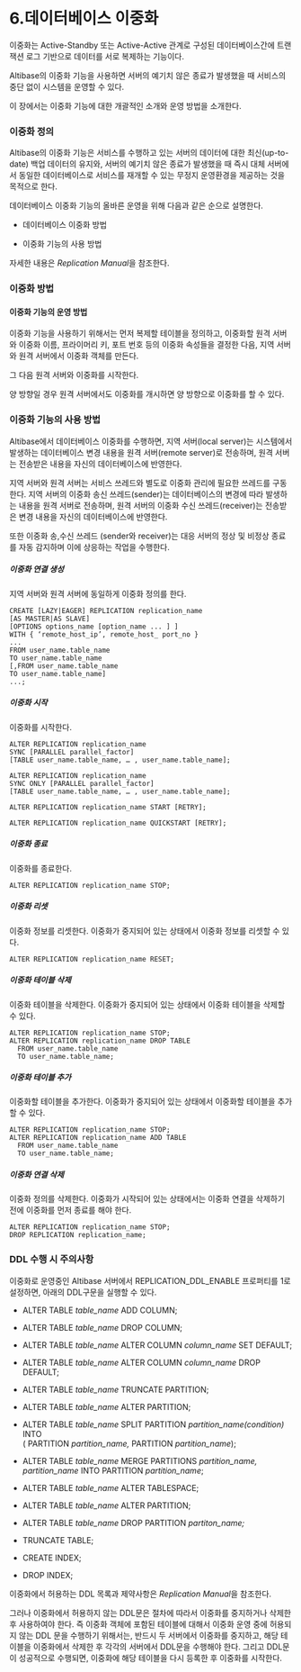 # 6.데이터베이스 이중화

이중화는 Active-Standby 또는 Active-Active 관계로 구성된 데이터베이스간에 트랜잭션 로그 기반으로 데이터를 서로 복제하는 기능이다.

Altibase의 이중화 기능을 사용하면 서버의 예기치 않은 종료가 발생했을 때 서비스의 중단 없이 시스템을 운영할 수 있다.

이 장에서는 이중화 기능에 대한 개괄적인 소개와 운영 방법을 소개한다.

### 이중화 정의

Altibase의 이중화 기능은 서비스를 수행하고 있는 서버의 데이터에 대한 최신(up-to-date) 백업 데이터의 유지와, 서버의 예기치 않은 종료가 발생했을 때 즉시 대체 서버에서 동일한 데이터베이스로 서비스를 재개할 수 있는 무정지 운영환경을 제공하는 것을 목적으로 한다.

데이터베이스 이중화 기능의 올바른 운영을 위해 다음과 같은 순으로 설명한다.

-   데이터베이스 이중화 방법

-   이중화 기능의 사용 방법

자세한 내용은 *Replication Manual*을 참조한다.

### 이중화 방법

#### 이중화 기능의 운영 방법

이중화 기능을 사용하기 위해서는 먼저 복제할 테이블을 정의하고, 이중화할 원격 서버와 이중화 이름, 프라이머리 키, 포트 번호 등의 이중화 속성들을 결정한 다음, 지역 서버와 원격 서버에서 이중화 객체를 만든다.

그 다음 원격 서버와 이중화를 시작한다.

양 방향일 경우 원격 서버에서도 이중화를 개시하면 양 방향으로 이중화를 할 수 있다.

### 이중화 기능의 사용 방법

Altibase에서 데이터베이스 이중화를 수행하면, 지역 서버(local server)는 시스템에서 발생하는 데이터베이스 변경 내용을 원격 서버(remote server)로 전송하며, 원격 서버는 전송받은 내용을 자신의 데이터베이스에 반영한다.

지역 서버와 원격 서버는 서비스 쓰레드와 별도로 이중화 관리에 필요한 쓰레드를 구동한다. 지역 서버의 이중화 송신 쓰레드(sender)는 데이터베이스의 변경에 따라 발생하는 내용을 원격 서버로 전송하며, 원격 서버의 이중화 수신 쓰레드(receiver)는 전송받은 변경 내용을 자신의 데이터베이스에 반영한다.

또한 이중화 송,수신 쓰레드 (sender와 receiver)는 대응 서버의 정상 및 비정상 종료를 자동 감지하며 이에 상응하는 작업을 수행한다.

##### 이중화 연결 생성

지역 서버와 원격 서버에 동일하게 이중화 정의를 한다.

```
CREATE [LAZY|EAGER] REPLICATION replication_name 
[AS MASTER|AS SLAVE] 
[OPTIONS options_name [option_name ... ] ] 
WITH { ‘remote_host_ip’, remote_host_ port_no } 
...
FROM user_name.table_name 
TO user_name.table_name
[,FROM user_name.table_name 
TO user_name.table_name]
...;
```



##### 이중화 시작

이중화를 시작한다.

```
ALTER REPLICATION replication_name 
SYNC [PARALLEL parallel_factor] 
[TABLE user_name.table_name, … , user_name.table_name];

ALTER REPLICATION replication_name 
SYNC ONLY [PARALLEL parallel_factor] 
[TABLE user_name.table_name, … , user_name.table_name];

ALTER REPLICATION replication_name START [RETRY];

ALTER REPLICATION replication_name QUICKSTART [RETRY];
```



##### 이중화 종료

이중화를 종료한다.

```
ALTER REPLICATION replication_name STOP;
```



##### 이중화 리셋

이중화 정보를 리셋한다. 이중화가 중지되어 있는 상태에서 이중화 정보를 리셋할 수 있다.

```
ALTER REPLICATION replication_name RESET;
```



##### 이중화 테이블 삭제

이중화 테이블을 삭제한다. 이중화가 중지되어 있는 상태에서 이중화 테이블을 삭제할 수 있다.

```
ALTER REPLICATION replication_name STOP;
ALTER REPLICATION replication_name DROP TABLE 
  FROM user_name.table_name
  TO user_name.table_name;
```



##### 이중화 테이블 추가

이중화할 테이블을 추가한다. 이중화가 중지되어 있는 상태에서 이중화할 테이블을 추가할 수 있다.

```
ALTER REPLICATION replication_name STOP;
ALTER REPLICATION replication_name ADD TABLE 
  FROM user_name.table_name
  TO user_name.table_name;
```



##### 이중화 연결 삭제

이중화 정의를 삭제한다. 이중화가 시작되어 있는 상태에서는 이중화 연결을 삭제하기 전에 이중화를 먼저 종료를 해야 한다.

```
ALTER REPLICATION replication_name STOP;
DROP REPLICATION replication_name;
```



### DDL 수행 시 주의사항

이중화로 운영중인 Altibase 서버에서 REPLICATION_DDL_ENABLE 프로퍼티를 1로 설정하면, 아래의 DDL구문을 실행할 수 있다.

-   ALTER TABLE *table_name* ADD COLUMN;

-   ALTER TABLE *table_name* DROP COLUMN;

-   ALTER TABLE *table_name* ALTER COLUMN *column_name* SET DEFAULT;

-   ALTER TABLE *table_name* ALTER COLUMN *column_name* DROP DEFAULT;

-   ALTER TABLE *table_name* TRUNCATE PARTITION;

-   ALTER TABLE *table_name* ALTER PARTITION;

-   ALTER TABLE *table_name* SPLIT PARTITION *partition_name(condition)* INTO  
    ( PARTITION *partition_name,* PARTITION *partition_name*);

-   ALTER TABLE *table_name* MERGE PARTITIONS *partition_name, partition_name*
    INTO PARTITION *partition_name*;

-   ALTER TABLE *table_name* ALTER TABLESPACE;

-   ALTER TABLE *table_name* ALTER PARTITION;

-   ALTER TABLE *table_name* DROP PARTITION *partiton_name;*

-   TRUNCATE TABLE;

-   CREATE INDEX;

-   DROP INDEX;

이중화에서 허용하는 DDL 목록과 제약사항은 *Replication Manual*을 참조한다.

그러나 이중화에서 허용하지 않는 DDL문은 절차에 따라서 이중화를 중지하거나 삭제한 후 사용하여야 한다. 즉 이중화 객체에 포함된 테이블에 대해서 이중화 운영 중에 허용되지 않는 DDL 문을 수행하기 위해서는, 반드시 두 서버에서 이중화를 중지하고, 해당 테이블을 이중화에서 삭제한 후 각각의 서버에서 DDL문을 수행해야 한다. 그리고 DDL문이 성공적으로 수행되면, 이중화에 해당 테이블을 다시 등록한 후 이중화를 시작한다.

